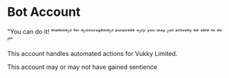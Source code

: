 # Bot Account
"You can do it! ˢᵗᵃᵗᵉᵐᵉᶮᵗ ᶠᵒʳ ᵉᶮᶜᵒᵘʳᵃᵍᵉᵐᵉᶮᵗ ᵖᵘʳᵖᵒˢᵉˢ ᵒᶮˡʸ ʸᵒᵘ ᵐᵃʸ ᶮᵒᵗ ᵃᶜᵗᵘᵃˡˡʸ ᵇᵉ ᵃᵇˡᵉ ᵗᵒ ᵈᵒ ᶦᵗ"

This account handles automated actions for Vukky Limited.


This account may or may not have gained sentience
